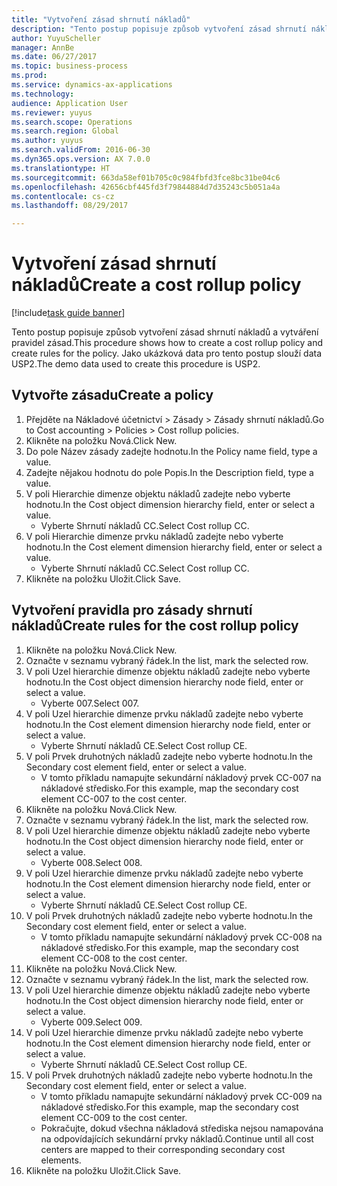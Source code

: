 ```yaml
--- 
title: "Vytvoření zásad shrnutí nákladů"
description: "Tento postup popisuje způsob vytvoření zásad shrnutí nákladů a vytváření pravidel zásad."
author: YuyuScheller
manager: AnnBe
ms.date: 06/27/2017
ms.topic: business-process
ms.prod: 
ms.service: dynamics-ax-applications
ms.technology: 
audience: Application User
ms.reviewer: yuyus
ms.search.scope: Operations
ms.search.region: Global
ms.author: yuyus
ms.search.validFrom: 2016-06-30
ms.dyn365.ops.version: AX 7.0.0
ms.translationtype: HT
ms.sourcegitcommit: 663da58ef01b705c0c984fbfd3fce8bc31be04c6
ms.openlocfilehash: 42656cbf445fd3f79844884d7d35243c5b051a4a
ms.contentlocale: cs-cz
ms.lasthandoff: 08/29/2017

---
```

# <a name="create-a-cost-rollup-policy"></a><span data-ttu-id="22b0b-103">Vytvoření zásad shrnutí nákladů</span><span class="sxs-lookup"><span data-stu-id="22b0b-103">Create a cost rollup policy</span></span>

[!include[task guide banner](../../includes/task-guide-banner.md)]

<span data-ttu-id="22b0b-104">Tento postup popisuje způsob vytvoření zásad shrnutí nákladů a vytváření pravidel zásad.</span><span class="sxs-lookup"><span data-stu-id="22b0b-104">This procedure shows how to create a cost rollup policy and create rules for the policy.</span></span> <span data-ttu-id="22b0b-105">Jako ukázková data pro tento postup slouží data USP2.</span><span class="sxs-lookup"><span data-stu-id="22b0b-105">The demo data used to create this procedure is USP2.</span></span>


## <a name="create-a-policy"></a><span data-ttu-id="22b0b-106">Vytvořte zásadu</span><span class="sxs-lookup"><span data-stu-id="22b0b-106">Create a policy</span></span>
1. <span data-ttu-id="22b0b-107">Přejděte na Nákladové účetnictví > Zásady > Zásady shrnutí nákladů.</span><span class="sxs-lookup"><span data-stu-id="22b0b-107">Go to Cost accounting > Policies > Cost rollup policies.</span></span>
2. <span data-ttu-id="22b0b-108">Klikněte na položku Nová.</span><span class="sxs-lookup"><span data-stu-id="22b0b-108">Click New.</span></span>
3. <span data-ttu-id="22b0b-109">Do pole Název zásady zadejte hodnotu.</span><span class="sxs-lookup"><span data-stu-id="22b0b-109">In the Policy name field, type a value.</span></span>
4. <span data-ttu-id="22b0b-110">Zadejte nějakou hodnotu do pole Popis.</span><span class="sxs-lookup"><span data-stu-id="22b0b-110">In the Description field, type a value.</span></span>
5. <span data-ttu-id="22b0b-111">V poli Hierarchie dimenze objektu nákladů zadejte nebo vyberte hodnotu.</span><span class="sxs-lookup"><span data-stu-id="22b0b-111">In the Cost object dimension hierarchy field, enter or select a value.</span></span>
    * <span data-ttu-id="22b0b-112">Vyberte Shrnutí nákladů CC.</span><span class="sxs-lookup"><span data-stu-id="22b0b-112">Select Cost rollup CC.</span></span>  
6. <span data-ttu-id="22b0b-113">V poli Hierarchie dimenze prvku nákladů zadejte nebo vyberte hodnotu.</span><span class="sxs-lookup"><span data-stu-id="22b0b-113">In the Cost element dimension hierarchy field, enter or select a value.</span></span>
    * <span data-ttu-id="22b0b-114">Vyberte Shrnutí nákladů CC.</span><span class="sxs-lookup"><span data-stu-id="22b0b-114">Select Cost rollup CC.</span></span>  
7. <span data-ttu-id="22b0b-115">Klikněte na položku Uložit.</span><span class="sxs-lookup"><span data-stu-id="22b0b-115">Click Save.</span></span>

## <a name="create-rules-for-the-cost-rollup-policy"></a><span data-ttu-id="22b0b-116">Vytvoření pravidla pro zásady shrnutí nákladů</span><span class="sxs-lookup"><span data-stu-id="22b0b-116">Create rules for the cost rollup policy</span></span>
1. <span data-ttu-id="22b0b-117">Klikněte na položku Nová.</span><span class="sxs-lookup"><span data-stu-id="22b0b-117">Click New.</span></span>
2. <span data-ttu-id="22b0b-118">Označte v seznamu vybraný řádek.</span><span class="sxs-lookup"><span data-stu-id="22b0b-118">In the list, mark the selected row.</span></span>
3. <span data-ttu-id="22b0b-119">V poli Uzel hierarchie dimenze objektu nákladů zadejte nebo vyberte hodnotu.</span><span class="sxs-lookup"><span data-stu-id="22b0b-119">In the Cost object dimension hierarchy node field, enter or select a value.</span></span>
    * <span data-ttu-id="22b0b-120">Vyberte 007.</span><span class="sxs-lookup"><span data-stu-id="22b0b-120">Select 007.</span></span>  
4. <span data-ttu-id="22b0b-121">V poli Uzel hierarchie dimenze prvku nákladů zadejte nebo vyberte hodnotu.</span><span class="sxs-lookup"><span data-stu-id="22b0b-121">In the Cost element dimension hierarchy node field, enter or select a value.</span></span>
    * <span data-ttu-id="22b0b-122">Vyberte Shrnutí nákladů CE.</span><span class="sxs-lookup"><span data-stu-id="22b0b-122">Select Cost rollup CE.</span></span>  
5. <span data-ttu-id="22b0b-123">V poli Prvek druhotných nákladů zadejte nebo vyberte hodnotu.</span><span class="sxs-lookup"><span data-stu-id="22b0b-123">In the Secondary cost element field, enter or select a value.</span></span>
    * <span data-ttu-id="22b0b-124">V tomto příkladu namapujte sekundární nákladový prvek CC-007 na nákladové středisko.</span><span class="sxs-lookup"><span data-stu-id="22b0b-124">For this example, map the secondary cost element CC-007 to the cost center.</span></span>  
6. <span data-ttu-id="22b0b-125">Klikněte na položku Nová.</span><span class="sxs-lookup"><span data-stu-id="22b0b-125">Click New.</span></span>
7. <span data-ttu-id="22b0b-126">Označte v seznamu vybraný řádek.</span><span class="sxs-lookup"><span data-stu-id="22b0b-126">In the list, mark the selected row.</span></span>
8. <span data-ttu-id="22b0b-127">V poli Uzel hierarchie dimenze objektu nákladů zadejte nebo vyberte hodnotu.</span><span class="sxs-lookup"><span data-stu-id="22b0b-127">In the Cost object dimension hierarchy node field, enter or select a value.</span></span>
    * <span data-ttu-id="22b0b-128">Vyberte 008.</span><span class="sxs-lookup"><span data-stu-id="22b0b-128">Select 008.</span></span>  
9. <span data-ttu-id="22b0b-129">V poli Uzel hierarchie dimenze prvku nákladů zadejte nebo vyberte hodnotu.</span><span class="sxs-lookup"><span data-stu-id="22b0b-129">In the Cost element dimension hierarchy node field, enter or select a value.</span></span>
    * <span data-ttu-id="22b0b-130">Vyberte Shrnutí nákladů CE.</span><span class="sxs-lookup"><span data-stu-id="22b0b-130">Select Cost rollup CE.</span></span>  
10. <span data-ttu-id="22b0b-131">V poli Prvek druhotných nákladů zadejte nebo vyberte hodnotu.</span><span class="sxs-lookup"><span data-stu-id="22b0b-131">In the Secondary cost element field, enter or select a value.</span></span>
    * <span data-ttu-id="22b0b-132">V tomto příkladu namapujte sekundární nákladový prvek CC-008 na nákladové středisko.</span><span class="sxs-lookup"><span data-stu-id="22b0b-132">For this example, map the secondary cost element CC-008 to the cost center.</span></span>  
11. <span data-ttu-id="22b0b-133">Klikněte na položku Nová.</span><span class="sxs-lookup"><span data-stu-id="22b0b-133">Click New.</span></span>
12. <span data-ttu-id="22b0b-134">Označte v seznamu vybraný řádek.</span><span class="sxs-lookup"><span data-stu-id="22b0b-134">In the list, mark the selected row.</span></span>
13. <span data-ttu-id="22b0b-135">V poli Uzel hierarchie dimenze objektu nákladů zadejte nebo vyberte hodnotu.</span><span class="sxs-lookup"><span data-stu-id="22b0b-135">In the Cost object dimension hierarchy node field, enter or select a value.</span></span>
    * <span data-ttu-id="22b0b-136">Vyberte 009.</span><span class="sxs-lookup"><span data-stu-id="22b0b-136">Select 009.</span></span>  
14. <span data-ttu-id="22b0b-137">V poli Uzel hierarchie dimenze prvku nákladů zadejte nebo vyberte hodnotu.</span><span class="sxs-lookup"><span data-stu-id="22b0b-137">In the Cost element dimension hierarchy node field, enter or select a value.</span></span>
    * <span data-ttu-id="22b0b-138">Vyberte Shrnutí nákladů CE.</span><span class="sxs-lookup"><span data-stu-id="22b0b-138">Select Cost rollup CE.</span></span>  
15. <span data-ttu-id="22b0b-139">V poli Prvek druhotných nákladů zadejte nebo vyberte hodnotu.</span><span class="sxs-lookup"><span data-stu-id="22b0b-139">In the Secondary cost element field, enter or select a value.</span></span>
    * <span data-ttu-id="22b0b-140">V tomto příkladu namapujte sekundární nákladový prvek CC-009 na nákladové středisko.</span><span class="sxs-lookup"><span data-stu-id="22b0b-140">For this example, map the secondary cost element CC-009 to the cost center.</span></span>  
    * <span data-ttu-id="22b0b-141">Pokračujte, dokud všechna nákladová střediska nejsou namapována na odpovídajících sekundární prvky nákladů.</span><span class="sxs-lookup"><span data-stu-id="22b0b-141">Continue until all cost centers are mapped to their corresponding secondary cost elements.</span></span>  
16. <span data-ttu-id="22b0b-142">Klikněte na položku Uložit.</span><span class="sxs-lookup"><span data-stu-id="22b0b-142">Click Save.</span></span>


